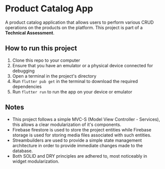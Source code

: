 # Product Catalog App

A product catalog application that allows users to perform various CRUD operations on the products 
on the platform. This project is part of a **Technical Assessment**. 

## How to run this project
1. Clone this repo to your computer
2. Ensure that you have an emulator or a physical device connected for debugging
3. Open a terminal in the project's directory
4. Run `flutter pub get` in the terminal to download the required dependencies
5. Run `flutter run` to run the app on your device or emulator

## Notes
- This project follows a simple MVC-S (Model View Controller - Services), this allows a clear
modularization of it's components.
- Firebase firestore is used to store the project entities while Firebase storage is used for
storing media files associated with such entities.
- Streambuilders are used to provide a simple state management architecture in order to provide 
immediate changes made to the database.
- Both SOLID and DRY principles are adhered to, most noticeably in widget modularization.